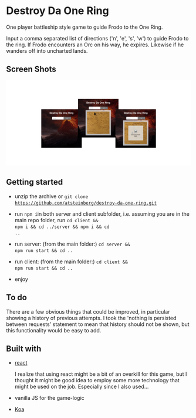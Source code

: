 # Destroy Da One Ring

One player battleship style game to guide Frodo to the One Ring.

Input a comma separated list of directions ('n', 'e', 's', 'w') to guide Frodo to the ring. If Frodo encounters an Orc on his way, he expires. Likewise if he wanders off into uncharted lands.

## Screen Shots

![screenshots](./screenshots2.png)

## Getting started

- unzip the archive or <code>git clone https://github.com/atsteinberg/destroy-da-one-ring.git</code>

* run <code>npm i</code>in both server and client subfolder, i.e. assuming you are in the main repo folder, run <code>cd client && npm i && cd ../server && npm i && cd ..</code>

* run server: (from the main folder:) <code>cd server && npm run start && cd ..</code>

* run client: (from the main folder:) <code>cd client && npm run start && cd ..</code>

- enjoy

## To do

There are a few obvious things that could be improved, in particular showing a history of previous attempts. I took the 'nothing is persisted between requests' statement to mean that history should not be shown, but this functionality would be easy to add.

## Built with

- [react](https://reactjs.org)

  I realize that using react might be a bit of an overkill for this game, but I thought it might be good idea to employ some more technology that might be used on the job. Especially since I also used...

- vanilla JS for the game-logic

- [Koa](https://koajs.com/)

